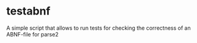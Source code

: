testabnf
========

A simple script that allows to run tests for checking the correctness of an ABNF-file for parse2